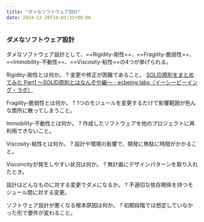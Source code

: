 ```yaml
---
title: "ダメなソフトウェア設計"
date: 2024-12-20T14:03:33+09:00
---
```

### ダメなソフトウェア設計
ダメなソフトウェア設計として、==Rigidity-剛性==、==Fragility-脆弱性==、==Immobility-不動性==、==Viscosity-粘性==の4つが挙げられる。
<!--SR:!2022-05-29,15,241!2022-08-22,100,241!2022-05-25,11,221!2022-07-20,67,261-->

Rigidity-剛性とは何か。
?
変更や修正が困難であること。
[SOLID原則をまとめてみた Part1 ～SOLID原則とはなんぞや編～ - ecbeing labs（イーシービーイング・ラボ）](https://blog.ecbeing.tech/entry/2020/08/25/113000)
<!--SR:!2022-05-19,5,201-->

Fragility-脆弱性とは何か。
?
1つのモジュールを変更するだけで影響範囲が色んな箇所に散ってしまうこと。
<!--SR:!2022-05-28,14,261-->

Immobility-不動性とは何か。
?
作成したソフトウェアを他のプロジェクトに再利用できないこと。
<!--SR:!2022-07-10,57,241-->

Viscosity-粘性とは何か。
?
設計や環境の影響で、開発に無駄に時間がかかること。
<!--SR:!2022-05-28,4,161-->

Visconcityが発生しやすい状況は何か。
?
無計画にデザインパターンを取り入れたとき。
<!--SR:!2022-05-28,4,212-->

設計はどんなものに対する変更でダメになるか。
?
不適切な依存関係を持つモジュール間に対する変更。
<!--SR:!2022-05-23,9,197-->

ソフトウェア設計が悪くなる根本原因は何か。
?
初期段階では想定していなかった形で要件が変わること。
<!--SR:!2022-05-30,16,241-->
